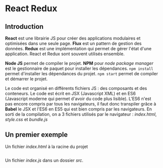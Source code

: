 # React Redux


## Introduction

**React** est une librairie JS pour  créer des applications modulaires et optimisées dans une seule page. **Flux** est un pattern de gestion des données. **Redux** est une implémentation qui permet de gérer l'état d'une application. React et Redux sont souvent utilisés ensemble.

**Node JS** permet de compiler le projet. **NPM** pour *node package manager* est le gestionnaire de paquet pour installer les dépendances. `npm install` permet d'installer les dépendances du projet. `npm start` permet de compiler et démarrer le projet.

Le code est organisé en différents fichiers JS : des composants et des conteneurs. Le code est écrit en JSX (Javascript XML) et en ES6 (Javascript moderne qui permet d'avoir du code plus lisible). L'ES6 n'est pas encore compris par tous les navigateurs, il faut donc transpiler grâce à **Babel** le JSX et l'ES6 en ES5 qui est bien compris par les navigateurs. En sorti de la compilation, on a 3 fichiers utilisés par le navigateur : *index.html*, *style.css* et *bundle.js*


## Un premier exemple

Un fichier *index.html* à la racine du projet
```html

```

Un fichier *index.js* dans un dossier *src*.
```js

```
